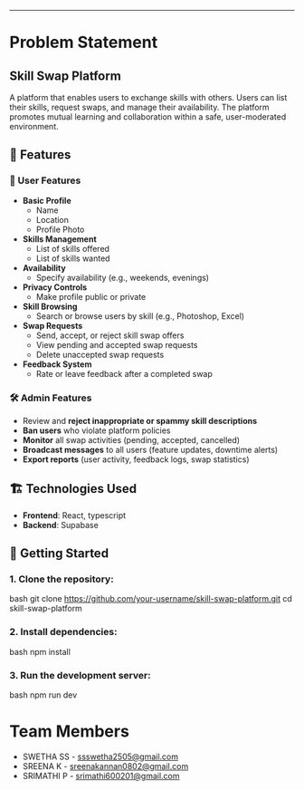 ---
# Problem Statement

## Skill Swap Platform

A platform that enables users to exchange skills with others. Users can list their skills, request swaps, and manage their availability. The platform promotes mutual learning and collaboration within a safe, user-moderated environment.


## 🌟 Features

### 👤 User Features
- **Basic Profile**
  - Name
  - Location 
  - Profile Photo 
- **Skills Management**
  - List of skills offered
  - List of skills wanted
- **Availability**
  - Specify availability (e.g., weekends, evenings)
- **Privacy Controls**
  - Make profile public or private
- **Skill Browsing**
  - Search or browse users by skill (e.g., Photoshop, Excel)
- **Swap Requests**
  - Send, accept, or reject skill swap offers
  - View pending and accepted swap requests
  - Delete unaccepted swap requests
- **Feedback System**
  - Rate or leave feedback after a completed swap

### 🛠 Admin Features
- Review and **reject inappropriate or spammy skill descriptions**
- **Ban users** who violate platform policies
- **Monitor** all swap activities (pending, accepted, cancelled)
- **Broadcast messages** to all users (feature updates, downtime alerts)
- **Export reports** (user activity, feedback logs, swap statistics)

## 🏗 Technologies Used

- **Frontend**: React, typescript 
- **Backend**: Supabase 

## 🚀 Getting Started

### 1. Clone the repository:
bash
git clone https://github.com/your-username/skill-swap-platform.git
cd skill-swap-platform


### 2. Install dependencies:

bash
npm install


### 3. Run the development server:

bash
npm run dev

# Team Members

- SWETHA SS    - ssswetha2505@gmail.com
- SREENA K     - sreenakannan0802@gmail.com
- SRIMATHI P   - srimathi600201@gmail.com
  
```
